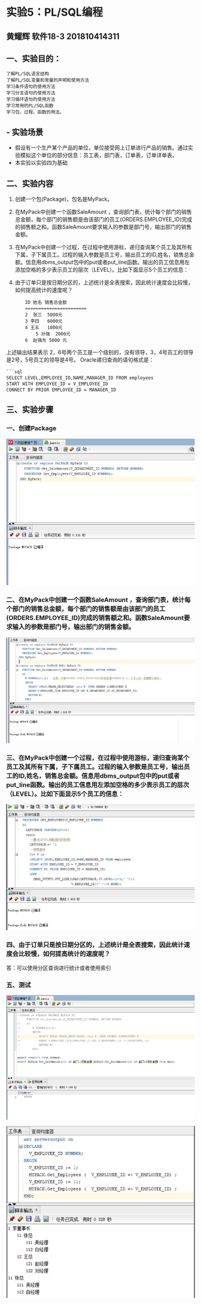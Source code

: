 # 实验5：PL/SQL编程
## 黄耀辉 软件18-3 201810414311

 ## 一、实验目的：

```
了解PL/SQL语言结构
了解PL/SQL变量和常量的声明和使用方法
学习条件语句的使用方法
学习分支语句的使用方法
学习循环语句的使用方法
学习常用的PL/SQL函数
学习包，过程，函数的用法。
```

## - 实验场景

- 假设有一个生产某个产品的单位，单位接受网上订单进行产品的销售。通过实验模拟这个单位的部分信息：员工表，部门表，订单表，订单详单表。
- 本实验以实验四为基础

## 二、实验内容

1. 创建一个包(Package)，包名是MyPack。

2. 在MyPack中创建一个函数SaleAmount ，查询部门表，统计每个部门的销售总金额，每个部门的销售额是由该部门的员工(ORDERS.EMPLOYEE_ID)完成的销售额之和。函数SaleAmount要求输入的参数是部门号，输出部门的销售金额。

3. 在MyPack中创建一个过程，在过程中使用游标，递归查询某个员工及其所有下属，子下属员工。过程的输入参数是员工号，输出员工的ID,姓名，销售总金额。信息用dbms_output包中的put或者put_line函数。输出的员工信息用左添加空格的多少表示员工的层次（LEVEL）。比如下面显示5个员工的信息：

4. 由于订单只是按日期分区的，上述统计是全表搜索，因此统计速度会比较慢，如何提高统计的速度呢？

```
       ID 姓名 销售总金额
       =======================
       2  张三  5000元
       3 李四   6000元
       4 王五   1000元
           5 孙强  2000元
       6  赵强东 5000 元
```

   上述输出结果表示 2，6号两个员工是一个级别的，没有领导，3，4号员工的领导是2号，5号员工的领导是4号。 Oracle递归查询的语句格式是：

   ```
   ```sql
   SELECT LEVEL,EMPLOYEE_ID,NAME,MANAGER_ID FROM employees 
   START WITH EMPLOYEE_ID = V_EMPLOYEE_ID 
   CONNECT BY PRIOR EMPLOYEE_ID = MANAGER_ID
   ```



## 三、实验步骤
### 

### 一、创建Package

![avatar](/test5/01.png)

### 二、在MyPack中创建一个函数SaleAmount ，查询部门表，统计每个部门的销售总金额，每个部门的销售额是由该部门的员工(ORDERS.EMPLOYEE_ID)完成的销售额之和。函数SaleAmount要求输入的参数是部门号，输出部门的销售金额。

![avatar](/test5/02.png)

### 三、在MyPack中创建一个过程，在过程中使用游标，递归查询某个员工及其所有下属，子下属员工。过程的输入参数是员工号，输出员工的ID,姓名，销售总金额。信息用dbms_output包中的put或者put_line函数。输出的员工信息用左添加空格的多少表示员工的层次（LEVEL）。比如下面显示5个员工的信息：

![avatar](/test5/03.png)

### 四、由于订单只是按日期分区的，上述统计是全表搜索，因此统计速度会比较慢，如何提高统计的速度呢？

答：可以使用分区查询进行统计或者使用索引

### 五、测试

![avatar](/test5/04.png)

![avatar](/test5/05.png)

